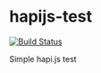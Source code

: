 # hapijs-test

[![Build Status](https://travis-ci.org/gvnn/hapijs-test.svg?branch=master)](https://travis-ci.org/gvnn/hapijs-test)

Simple hapi.js test
